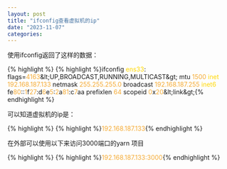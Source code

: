```yaml
---
layout: post
title: "ifconfig查看虚拟机的ip"
date: "2023-11-07"
categories: 
---
```

<p>使用ifconfig返回了这样的数据：</p>

{% highlight %}
{% highlight %}ifconfig
<span style="color:#ffd700">ens33</span>: flags=<span style="color:#f5ab35">4163</span>&amp;lt;UP,BROADCAST,RUNNING,MULTICAST&amp;gt; mtu <span style="color:#f5ab35">1500</span>
<span style="color:#ffd700">inet</span> <span style="color:#f5ab35">192.168.187.133</span> netmask <span style="color:#f5ab35">255.255.255.0</span> broadcast <span style="color:#f5ab35">192.168.187.255</span>
<span style="color:#ffd700">inet6</span> fe<span style="color:#f5ab35">80</span>::<span style="color:#f5ab35">1</span>f<span style="color:#f5ab35">27</span>:d<span style="color:#f5ab35">6</span>e<span style="color:#f5ab35">5</span>:<span style="color:#f5ab35">2</span>a<span style="color:#f5ab35">81</span>:c<span style="color:#f5ab35">7</span>aa prefixlen <span style="color:#f5ab35">64</span> scopeid <span style="color:#f5ab35">0</span>x<span style="color:#f5ab35">20</span>&amp;lt;link&amp;gt;{% endhighlight %}

<p>可以知道虚拟机的ip是：</p>

{% highlight %}
{% highlight %}<span style="color:#f5ab35">192.168.187.133</span>{% endhighlight %}

<p>在外部可以使用以下来访问3000端口的yarn 项目</p>

{% highlight %}
{% highlight %}<span style="color:#f5ab35">192.168.187.133:3000</span>{% endhighlight %}

